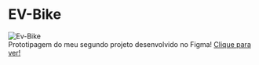 # EV-Bike

![Ev-Bike](https://github.com/JoaoEduSB/EV-Bike/assets/146045770/48766394-42cb-4cd1-8088-00920e9b827f)
<br>
Prototipagem do meu segundo projeto desenvolvido no Figma!
[Clique para ver!](https://www.figma.com/design/Ak5FKpbFMeAEPsesjUvEnA/Projeto-1?node-id=0%3A1&t=tm1SSfALKmCrp0hs-1)
